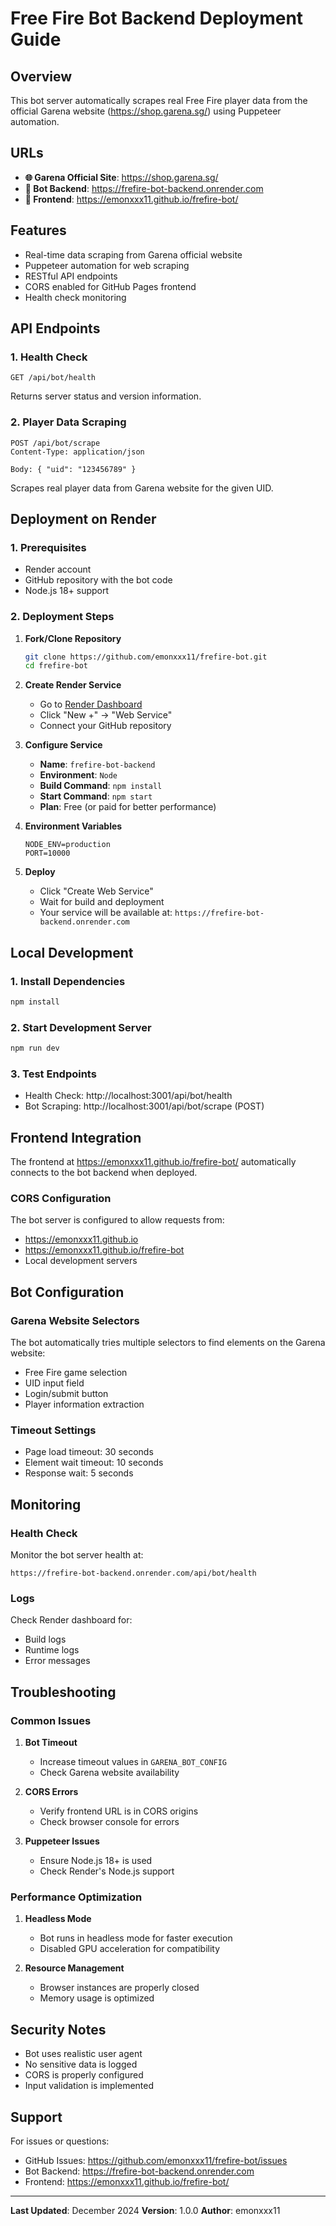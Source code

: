 # Free Fire Bot Backend Deployment Guide

## Overview
This bot server automatically scrapes real Free Fire player data from the official Garena website (https://shop.garena.sg/) using Puppeteer automation.

## URLs
- **🌐 Garena Official Site**: https://shop.garena.sg/
- **🤖 Bot Backend**: https://frefire-bot-backend.onrender.com
- **🎯 Frontend**: https://emonxxx11.github.io/frefire-bot/

## Features
- Real-time data scraping from Garena official website
- Puppeteer automation for web scraping
- RESTful API endpoints
- CORS enabled for GitHub Pages frontend
- Health check monitoring

## API Endpoints

### 1. Health Check
```
GET /api/bot/health
```
Returns server status and version information.

### 2. Player Data Scraping
```
POST /api/bot/scrape
Content-Type: application/json

Body: { "uid": "123456789" }
```
Scrapes real player data from Garena website for the given UID.

## Deployment on Render

### 1. Prerequisites
- Render account
- GitHub repository with the bot code
- Node.js 18+ support

### 2. Deployment Steps

1. **Fork/Clone Repository**
   ```bash
   git clone https://github.com/emonxxx11/frefire-bot.git
   cd frefire-bot
   ```

2. **Create Render Service**
   - Go to [Render Dashboard](https://dashboard.render.com/)
   - Click "New +" → "Web Service"
   - Connect your GitHub repository

3. **Configure Service**
   - **Name**: `frefire-bot-backend`
   - **Environment**: `Node`
   - **Build Command**: `npm install`
   - **Start Command**: `npm start`
   - **Plan**: Free (or paid for better performance)

4. **Environment Variables**
   ```
   NODE_ENV=production
   PORT=10000
   ```

5. **Deploy**
   - Click "Create Web Service"
   - Wait for build and deployment
   - Your service will be available at: `https://frefire-bot-backend.onrender.com`

## Local Development

### 1. Install Dependencies
```bash
npm install
```

### 2. Start Development Server
```bash
npm run dev
```

### 3. Test Endpoints
- Health Check: http://localhost:3001/api/bot/health
- Bot Scraping: http://localhost:3001/api/bot/scrape (POST)

## Frontend Integration

The frontend at https://emonxxx11.github.io/frefire-bot/ automatically connects to the bot backend when deployed.

### CORS Configuration
The bot server is configured to allow requests from:
- https://emonxxx11.github.io
- https://emonxxx11.github.io/frefire-bot
- Local development servers

## Bot Configuration

### Garena Website Selectors
The bot automatically tries multiple selectors to find elements on the Garena website:
- Free Fire game selection
- UID input field
- Login/submit button
- Player information extraction

### Timeout Settings
- Page load timeout: 30 seconds
- Element wait timeout: 10 seconds
- Response wait: 5 seconds

## Monitoring

### Health Check
Monitor the bot server health at:
```
https://frefire-bot-backend.onrender.com/api/bot/health
```

### Logs
Check Render dashboard for:
- Build logs
- Runtime logs
- Error messages

## Troubleshooting

### Common Issues

1. **Bot Timeout**
   - Increase timeout values in `GARENA_BOT_CONFIG`
   - Check Garena website availability

2. **CORS Errors**
   - Verify frontend URL is in CORS origins
   - Check browser console for errors

3. **Puppeteer Issues**
   - Ensure Node.js 18+ is used
   - Check Render's Node.js support

### Performance Optimization

1. **Headless Mode**
   - Bot runs in headless mode for faster execution
   - Disabled GPU acceleration for compatibility

2. **Resource Management**
   - Browser instances are properly closed
   - Memory usage is optimized

## Security Notes

- Bot uses realistic user agent
- No sensitive data is logged
- CORS is properly configured
- Input validation is implemented

## Support

For issues or questions:
- GitHub Issues: https://github.com/emonxxx11/frefire-bot/issues
- Bot Backend: https://frefire-bot-backend.onrender.com
- Frontend: https://emonxxx11.github.io/frefire-bot/

---

**Last Updated**: December 2024
**Version**: 1.0.0
**Author**: emonxxx11 
